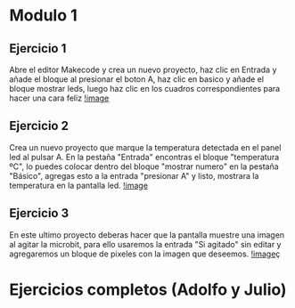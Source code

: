 # Modulo 1
## Ejercicio 1
Abre el editor Makecode y crea un nuevo proyecto, haz clic en Entrada y añade el bloque al presionar el boton A, haz clic en basico y añade el bloque mostrar leds, luego haz clic en los cuadros correspondientes para hacer una cara feliz 
[!image](Captura_Ejercicio1.png)

## Ejercicio 2
Crea un nuevo proyecto que marque la temperatura detectada en el panel led al pulsar A. En la pestaña "Entrada" encontras el bloque "temperatura ºC", lo puedes colocar dentro del bloque "mostrar numero" en la pestaña "Básico", agregas esto a la entrada "presionar A" y listo, mostrara la temperatura en la pantalla led.
[!image](Captura_Ejercicio2.png)

## Ejercicio 3
En este ultimo proyecto deberas hacer que la pantalla muestre una imagen al agitar la microbit, para ello usaremos la entrada "Si agitado" sin editar y agregaremos un bloque de pixeles con la imagen que deseemos.
[!image](Captura_Ejercicio3.png)ç

# Ejercicios completos (Adolfo y Julio)
